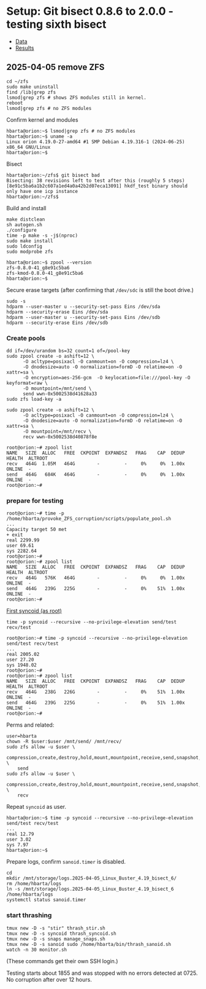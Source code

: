 # Setup: Git bisect 0.8.6 to 2.0.0 - testing sixth bisect

* [Data](./data.md)
* [Results](./results.md)

## 2025-04-05 remove ZFS

```text
cd ~/zfs
sudo make uninstall
find /lib|grep zfs
lsmod|grep zfs # shows ZFS modules still in kernel.
reboot
lsmod|grep zfs # no ZFS modules
```

Confirm kernel and modules

```text
hbarta@orion:~$ lsmod|grep zfs # no ZFS modules
hbarta@orion:~$ uname -a
Linux orion 4.19.0-27-amd64 #1 SMP Debian 4.19.316-1 (2024-06-25) x86_64 GNU/Linux
hbarta@orion:~$ 
```

Bisect

```text
hbarta@orion:~/zfs$ git bisect bad
Bisecting: 38 revisions left to test after this (roughly 5 steps)
[8e91c5ba6a1b2c607a1ed4a0a42b2d07eca13091] hkdf_test binary should only have one icp instance
hbarta@orion:~/zfs$ 
```

Build and install

```text
make distclean
sh autogen.sh
./configure
time -p make -s -j$(nproc)
sudo make install
sudo ldconfig
sudo modprobe zfs
```

```text
hbarta@orion:~$ zpool --version
zfs-0.8.0-41_g8e91c5ba6
zfs-kmod-0.8.0-41_g8e91c5ba6
hbarta@orion:~$ 
```

Secure erase targets (after confirming that `/dev/sdc` is still the boot drive.)

```text
sudo -s
hdparm --user-master u --security-set-pass Eins /dev/sda
hdparm --security-erase Eins /dev/sda
hdparm --user-master u --security-set-pass Eins /dev/sdb
hdparm --security-erase Eins /dev/sdb
```

### Create pools

```text
dd if=/dev/urandom bs=32 count=1 of=/pool-key 
sudo zpool create -o ashift=12 \
      -O acltype=posixacl -O canmount=on -O compression=lz4 \
      -O dnodesize=auto -O normalization=formD -O relatime=on -O xattr=sa \
      -O encryption=aes-256-gcm  -O keylocation=file:///pool-key -O keyformat=raw \
      -O mountpoint=/mnt/send \
      send wwn-0x5002538d41628a33
sudo zfs load-key -a

sudo zpool create -o ashift=12 \
      -O acltype=posixacl -O canmount=on -O compression=lz4 \
      -O dnodesize=auto -O normalization=formD -O relatime=on -O xattr=sa \
      -O mountpoint=/mnt/recv \
      recv wwn-0x5002538d40878f8e
```


```text
root@orion:~# zpool list
NAME   SIZE  ALLOC   FREE  CKPOINT  EXPANDSZ   FRAG    CAP  DEDUP    HEALTH  ALTROOT
recv   464G  1.05M   464G        -         -     0%     0%  1.00x    ONLINE  -
send   464G   684K   464G        -         -     0%     0%  1.00x    ONLINE  -
root@orion:~# 
```

### prepare for testing

```text
root@orion:~# time -p /home/hbarta/provoke_ZFS_corruption/scripts/populate_pool.sh
...
Capacity target 50 met
+ exit
real 2299.99
user 69.61
sys 2282.64
root@orion:~# 
root@orion:~# zpool list
NAME   SIZE  ALLOC   FREE  CKPOINT  EXPANDSZ   FRAG    CAP  DEDUP    HEALTH  ALTROOT
recv   464G   576K   464G        -         -     0%     0%  1.00x    ONLINE  -
send   464G   239G   225G        -         -     0%    51%  1.00x    ONLINE  -
root@orion:~# 
```

[First syncoid (as root)](./data.md)

```text
time -p syncoid --recursive --no-privilege-elevation send/test recv/test
```

```text
root@orion:~# time -p syncoid --recursive --no-privilege-elevation send/test recv/test
...
real 2005.02
user 27.20
sys 1948.02
root@orion:~# 
root@orion:~# zpool list
NAME   SIZE  ALLOC   FREE  CKPOINT  EXPANDSZ   FRAG    CAP  DEDUP    HEALTH  ALTROOT
recv   464G   238G   226G        -         -     0%    51%  1.00x    ONLINE  -
send   464G   239G   225G        -         -     0%    51%  1.00x    ONLINE  -
root@orion:~# 
```


Perms and related:

```text
user=hbarta
chown -R $user:$user /mnt/send/ /mnt/recv/
sudo zfs allow -u $user \
    compression,create,destroy,hold,mount,mountpoint,receive,send,snapshot,destroy,rollback \
    send
sudo zfs allow -u $user \
    compression,create,destroy,hold,mount,mountpoint,receive,send,snapshot,destroy,rollback \
    recv
```

Repeat `syncoid` as user.

```text
hbarta@orion:~$ time -p syncoid --recursive --no-privilege-elevation send/test recv/test
...
real 12.79
user 3.02
sys 7.97
hbarta@orion:~$ 
```

Prepare logs, confirm `sanoid.timer` is disabled.

```text
cd
mkdir /mnt/storage/logs.2025-04-05_Linux_Buster_4.19_bisect_6/
rm /home/hbarta/logs
ln -s /mnt/storage/logs.2025-04-05_Linux_Buster_4.19_bisect_6 /home/hbarta/logs
systemctl status sanoid.timer
```

### start thrashing

```text
tmux new -D -s "stir" thrash_stir.sh
tmux new -D -s syncoid thrash_syncoid.sh
tmux new -D -s snaps manage_snaps.sh
tmux new -D -s sanoid sudo /home/hbarta/bin/thrash_sanoid.sh
watch -n 30 monitor.sh
```

(These commands get their own SSH login.) 

Testing starts about 1855 and was stopped with no errors detected at 0725. No corruption after over 12 hours.